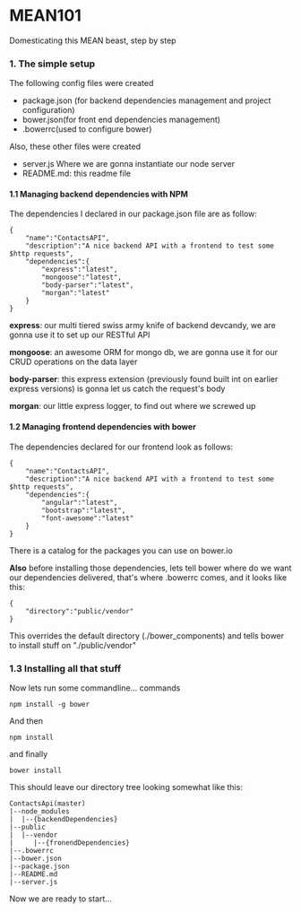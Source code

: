 # MEAN101
Domesticating this MEAN beast, step by step

### 1. The simple setup
The following config files were created 
	
- package.json (for backend dependencies management and project configuration) 
- bower.json(for front end dependencies management)
- .bowerrc(used to configure bower)

Also, these other files were created

- server.js Where we are gonna instantiate our node server
- README.md: this readme file

#### 1.1 Managing backend dependencies with NPM

The dependencies I declared in our package.json file are as follow: 

	{
        "name":"ContactsAPI",
        "description":"A nice backend API with a frontend to test some $http requests",
        "dependencies":{
            "express":"latest",        
            "mongoose":"latest",
            "body-parser":"latest",
            "morgan":"latest"
        }    
	}

**express**: our multi tiered swiss army knife of backend devcandy, we are gonna use it to set up our RESTful API

**mongoose**: an awesome ORM for mongo db, we are gonna use it for our CRUD operations on the data layer

**body-parser**: this express extension (previously found built int on earlier express versions) is gonna let us catch the request's body

**morgan**: our little express logger, to find out where we screwed up

#### 1.2 Managing frontend dependencies with bower

The dependencies declared for our frontend look as follows:

	{
        "name":"ContactsAPI",
        "description":"A nice backend API with a frontend to test some $http requests",
        "dependencies":{        
            "angular":"latest",
            "bootstrap":"latest",
            "font-awesome":"latest"
        }
    }

There is a catalog for the packages you can use on bower.io

**Also** before installing those dependencies, lets tell bower where do we want our dependencies delivered, that's where .bowerrc comes, and it looks like this:

	{
        "directory":"public/vendor"
    }
    
This overrides the default directory (./bower_components) and tells bower to install stuff on "./public/vendor"

### 1.3 Installing all that stuff

Now lets run some commandline... commands

	npm install -g bower
    
And then  

	npm install
    
and finally

    bower install
    
This should leave our directory tree looking somewhat like this: 

	ContactsApi(master)
    |--node_modules
    |  |--{backendDependencies}
    |--public
    |  |--vendor
    |     |--{fronendDependencies}
    |--.bowerrc
    |--bower.json
    |--package.json
    |--README.md
    |--server.js
    
Now we are ready to start...









   
